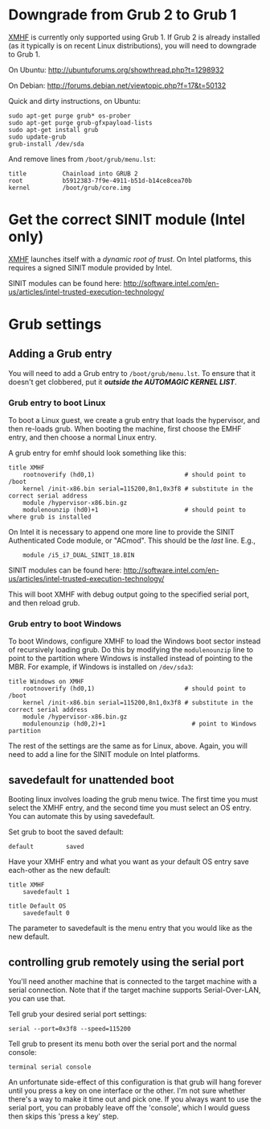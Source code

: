 Downgrade from Grub 2 to Grub 1
===============================

[XMHF](..) is currently only supported using Grub 1. If Grub 2 is already
installed (as it typically is on recent Linux distributions), you will
need to downgrade to Grub 1.

On Ubuntu: <http://ubuntuforums.org/showthread.php?t=1298932>

On Debian: <http://forums.debian.net/viewtopic.php?f=17&t=50132>

Quick and dirty instructions, on Ubuntu:

    sudo apt-get purge grub* os-prober
    sudo apt-get purge grub-gfxpayload-lists
    sudo apt-get install grub
    sudo update-grub
    grub-install /dev/sda
 
And remove lines from `/boot/grub/menu.lst`:

    title          Chainload into GRUB 2
    root           b5912383-7f9e-4911-b51d-b14ce8cea70b
    kernel         /boot/grub/core.img

Get the correct SINIT module (Intel only)
=========================================

[XMHF](..) launches itself with a *dynamic root of trust*. On Intel
platforms, this requires a signed SINIT module provided by Intel.

SINIT modules can be found here:
<http://software.intel.com/en-us/articles/intel-trusted-execution-technology/>

Grub settings
=============

Adding a Grub entry
-------------------

You will need to add a Grub entry to `/boot/grub/menu.lst`. To ensure
that it doesn't get clobbered, put it ***outside the AUTOMAGIC KERNEL
LIST***.

### Grub entry to boot Linux

To boot a Linux guest, we create a grub entry that loads the
hypervisor, and then re-loads grub. When booting the machine, first
choose the EMHF entry, and then choose a normal Linux entry.

A grub entry for emhf should look something like this:

    title XMHF
        rootnoverify (hd0,1)                         # should point to /boot
        kernel /init-x86.bin serial=115200,8n1,0x3f8 # substitute in the correct serial address
        module /hypervisor-x86.bin.gz
        modulenounzip (hd0)+1                        # should point to where grub is installed

On Intel it is necessary to append one more line to provide the SINIT
Authenticated Code module, or "ACmod". This should be the *last*
line. E.g.,

        module /i5_i7_DUAL_SINIT_18.BIN

SINIT modules can be found here:
<http://software.intel.com/en-us/articles/intel-trusted-execution-technology/>

This will boot XMHF with debug output going to the specified serial
port, and then reload grub.

### Grub entry to boot Windows

To boot Windows, configure XMHF to load the Windows boot sector
instead of recursively loading grub. Do this by modifying the
`modulenounzip` line to point to the partition where Windows is
installed instead of pointing to the MBR. For example, if Windows is
installed on `/dev/sda3`:

    title Windows on XMHF
        rootnoverify (hd0,1)                         # should point to /boot
        kernel /init-x86.bin serial=115200,8n1,0x3f8 # substitute in the correct serial address
        module /hypervisor-x86.bin.gz
        modulenounzip (hd0,2)+1                        # point to Windows partition

The rest of the settings are the same as for Linux, above. Again, you
will need to add a line for the SINIT module on Intel platforms.

savedefault for unattended boot
-------------------------------

Booting linux involves loading the grub menu twice. The first time you
must select the XMHF entry, and the second time you must select an OS
entry. You can automate this by using savedefault.

Set grub to boot the saved default:

    default         saved

Have your XMHF entry and what you want as your default OS entry save
each-other as the new default:

    title XMHF
        savedefault 1

    title Default OS
        savedefault 0

The parameter to savedefault is the menu entry that you would like as
the new default.

controlling grub remotely using the serial port
-----------------------------------------------

You'll need another machine that is connected to the target machine
with a serial connection. Note that if the target machine supports
Serial-Over-LAN, you can use that.

Tell grub your desired serial port settings:

    serial --port=0x3f8 --speed=115200

Tell grub to present its menu both over the serial port and the normal
console:

    terminal serial console

An unfortunate side-effect of this configuration is that grub will
hang forever until you press a key on one interface or the other. I'm
not sure whether there's a way to make it time out and pick one. If
you always want to use the serial port, you can probably leave off the
'console', which I would guess then skips this 'press a key' step.